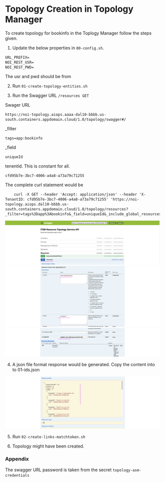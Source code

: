 # Topology Creation in Topology Manager

To create topology for bookinfo in the Toplogy Manager follow the steps given.

1. Update the below properties in `00-config.sh`.

```
URL_PREFIX=
NOI_REST_USR=
NOI_REST_PWD=
```

The usr and pwd should be from 


2. Run `01-create-topology-entities.sh`

3. Run the Swagger URL `/resources GET` 

Swager URL

```
https://noi-topology.aiops.aaaa-dal10-bbbb.us-south.containers.appdomain.cloud/1.0/topology/swagger#/
```

_filter	
```    
tags=app:bookinfo
```
   
_field
```    
uniqueId
```

tenentid. This is constant for all.
```    
cfd95b7e-3bc7-4006-a4a8-a73a79c71255
```

The complete curl statement would be 

```
    curl -X GET --header 'Accept: application/json' --header 'X-TenantID: cfd95b7e-3bc7-4006-a4a8-a73a79c71255' 'https://noi-topology.aiops.dal10-bbbb.us-south.containers.appdomain.cloud/1.0/topology/resources?_filter=tags%3Dapp%3Abookinfo&_field=uniqueId&_include_global_resources=false&_include_count=false&_include_status=false&_include_status_severity=false&_include_metadata=false&_return_composites=false'

```

<img src="images/image1.png">
<img src="images/image2.png">
<img src="images/image3.png">

4. A json file format response would be generated. Copy the content into to 01-ids.json

<img src="images/image4.png">

5. Run `02-create-links-matchtoken.sh`

6. Topology might have been created.

### Appendix

The swagger URL password is taken from the secret `topology-asm-credentials`

